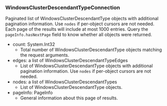 ### WindowsClusterDescendantTypeConnection
Paginated list of WindowsClusterDescendantType objects with additional pagination information. Use `nodes` if per-object cursors are not needed. Each page of the results will include at most 1000 entries. Query the `pageInfo.hasNextPage` field to know whether all objects were returned.

- count: System.Int32
  - Total number of WindowsClusterDescendantType objects matching the request arguments.
- edges: a list of WindowsClusterDescendantTypeEdges
  - List of WindowsClusterDescendantType objects with additional pagination information. Use `nodes` if per-object cursors are not needed.
- nodes: a list of WindowsClusterDescendantTypes
  - List of WindowsClusterDescendantType objects.
- pageInfo: PageInfo
  - General information about this page of results.
